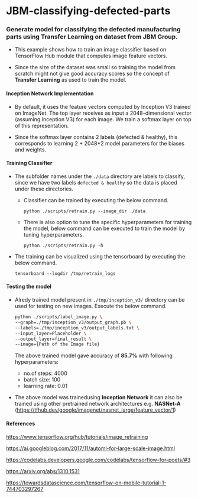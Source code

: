 # JBM-classifying-defected-parts
### Generate model for classifying the defected manufacturing parts using Transfer Learning on dataset from JBM Group.

- This example shows how to train an image classifier based on TensorFlow Hub module that computes image feature vectors. 

- Since the size of the dataset was small so training the model from scratch might not give good accuracy scores so the concept of **Transfer Learning** as used to train the model.

#### Inception Network Implementation
- By default, it uses the feature vectors computed by Inception V3 trained on ImageNet. The top layer receives as input a 2048-dimensional vector (assuming Inception V3) for each image. We train a softmax layer on top of this
representation. 

- Since the softmax layer contains 2 labels (defected & healthy), this corresponds to learning 2 + 2048*2 model parameters for the biases and weights.

#### Training Classifier
- The subfolder names under the ```./data``` directory are labels to classify, since we have two labels ```defected & healthy``` so the data is placed under these directories. 

  - Classifier can be trained by executing the below command.

    ```python ./scripts/retrain.py --image_dir ./data``` 
  
  - There is also option to tune the specific hyperparameters for training the model, below command can be executed to train the model by tuning hyperparameters.
  
    ```python ./scripts/retrain.py -h```
- The training can be visualized using the tensorboard by executing the below command.

  ```tensorboard --logdir /tmp/retrain_logs```
    
#### Testing the model

- Alredy trained model present in ```./tmp/inception_v3/``` directory can be used for testing on new images. Execute the below command.

  ```bash
  python ./scripts/label_image.py \
  --graph=./tmp/inception_v3/output_graph.pb \
  --labels=./tmp/inception_v3/output_labels.txt \
  --input_layer=Placeholder \
  --output_layer=final_result \
  --image={Path of the Image file}
  ```
  
  The above trained model gave accuracy of **85.7%** with following hyperparameters:
  
    - no.of steps: 4000
    - batch size: 100
    - learning rate: 0.01

- The above model was trainedusing **Inception Network** it can also be trained using other pretrained network architectures e.g. **NASNet-A** (https://tfhub.dev/google/imagenet/nasnet_large/feature_vector/1)

#### References

   https://www.tensorflow.org/hub/tutorials/image_retraining

   https://ai.googleblog.com/2017/11/automl-for-large-scale-image.html
   
   https://codelabs.developers.google.com/codelabs/tensorflow-for-poets/#3

   https://arxiv.org/abs/1310.1531

   https://towardsdatascience.com/tensorflow-on-mobile-tutorial-1-744703297267

